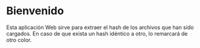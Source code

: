 # Bienvenido

Esta aplicación Web sirve para extraer el hash de los archivos que han sido cargados. En caso de que exista un hash idéntico a otro, lo remarcará de otro color.